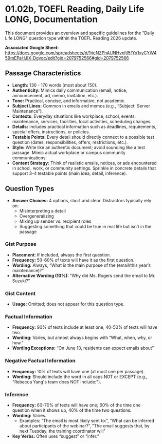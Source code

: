 # 01.02b, TOEFL Reading, Daily Life LONG, Documentation

This document provides an overview and specific guidelines for the "Daily Life LONG" question type within the TOEFL Reading 2026 update.

**Associated Google Sheet:** https://docs.google.com/spreadsheets/d/1rieNZPhAUNHvxftl5fYx1xyCYW459mEPaHJlX-Dgvoc/edit?gid=2079752566#gid=2079752566

## Passage Characteristics
*   **Length:** 130 - 170 words (most about 150).
*   **Authenticity:** Mimics daily communication (email, notice, announcement, ad, memo, invitation, etc.).
*   **Tone:** Practical, concise, and informative, not academic.
*   **Subject Lines:** Common in emails and memos (e.g., “Subject: Server Maintenance”).
*   **Contexts:** Everyday situations like workplace, school, events, maintenance, services, facilities, local activities, scheduling changes.
*   **Details:** Includes practical information such as deadlines, requirements, special offers, instructions, or policies.
*   **Testable Points:** Every detail should directly connect to a possible test question (dates, responsibilities, offers, restrictions, etc.).
*   **Style:** Write like an authentic document; avoid sounding like a test passage. Mimic actual workplace or campus community communications.
*   **Content Strategy:** Think of realistic emails, notices, or ads encountered in school, work, or community settings. Sprinkle in concrete details that support 3–4 testable points (main idea, detail, inference).

## Question Types
*   **Answer Choices:** 4 options, short and clear. Distractors typically rely on:
    *   Misinterpreting a detail
    *   Overgeneralizing
    *   Mixing up sender vs. recipient roles
    *   Suggesting something that could be true in real life but isn’t in the passage

### Gist Purpose
*   **Placement:** If included, always the first question.
*   **Frequency:** 50-60% of texts will have it as the first question.
*   **Wording:** Always, “What is the main purpose of the (email/this year’s maintenance)?”
*   **Alternative Wording (10%):** “Why did Ms. Rogers send the email to Mr. Suzuki?”

### Gist Content
*   **Usage:** Omitted; does not appear for this question type.

### Factual Information
*   **Frequency:** 90% of texts include at least one; 40-50% of texts will have two.
*   **Wording:** Varies, but almost always begins with “What, when, why, or how.”
*   **Wording Exceptions:** “On June 13, residents can expect emails about”

### Negative Factual Information
*   **Frequency:** 10% of texts will have one (at most one per passage).
*   **Wording:** Should include the word in all caps NOT or EXCEPT (e.g., "Rebecca Yang's team does NOT include:").

### Inference
*   **Frequency:** 60-70% of texts will have one; 60% of the time one question when it shows up, 40% of the time two questions.
*   **Wording:** Varies.
    *   Examples: “The email is most likely sent to:”, “What can be inferred about participants of the webinar?”, “The email suggests that, by next Tuesday, the training coordinator will”
*   **Key Verbs:** Often uses “suggest” or “infer.”
